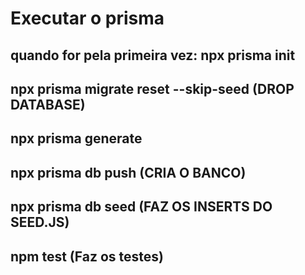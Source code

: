 # Executar o prisma
## quando for pela primeira vez: npx prisma init

## npx prisma migrate reset --skip-seed (DROP DATABASE)
## npx prisma generate 
## npx prisma db push (CRIA O BANCO)
## npx prisma db seed (FAZ OS INSERTS DO SEED.JS)

## npm test (Faz os testes)